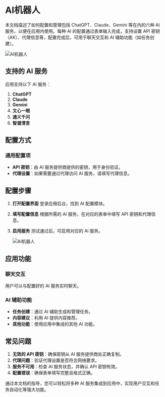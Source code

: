 # AI机器人

本文档描述了如何配置和管理包括 ChatGPT、Claude、Gemini 等在内的六种 AI 服务，以便在应用内使用。每种 AI 的配置通过表单输入完成，支持设置 API 密钥（AK）、代理信息等，配置完成后，可用于聊天交互和 AI 辅助功能（如任务创建）。

![AI机器人](/images/AI_1.png)

## 支持的 AI 服务

应用支持以下 AI 服务：

1. **ChatGPT**
2. **Claude**
3. **Gemini**
4. **文心一眼**
5. **通义千问**
6. **智谱清言**


## 配置方式



### 通用配置项

- **API 密钥**：由 AI 服务提供商提供的密钥，用于身份验证。
- **代理设置**：如果需要通过代理访问 AI 服务，请填写代理信息。


## 配置步骤

1. **打开配置界面**
   登录应用后台，找到 AI 配置模块。

2. **填写配置信息**
   根据所需的 AI 服务，在对应的表单中填写 API 密钥和代理信息。

3. **启用服务**
   测试通过后，可启用对应的 AI 服务。

   ![AI机器人](/images/AI_2.png)


## 应用功能

### 聊天交互
用户可以与配置好的 AI 服务实时聊天。

### AI 辅助功能
- **任务创建**：通过 AI 辅助生成和管理任务。
- **内容建议**：利用 AI 提供内容推荐。
- **其他功能**：使用应用中集成的其他 AI 功能。


## 常见问题

1. **无效的 API 密钥**：确保密钥从 AI 服务提供商处正确复制。
2. **代理问题**：验证代理设置是否符合网络要求。
3. **服务不可用**：检查 AI 服务状态，并确认 API 密钥有效。
4. **配置错误**：确保表单填写完整且格式正确。


通过本文档的指导，您可以轻松将多种 AI 服务集成到应用中，实现用户交互和任务自动化等强大功能。

